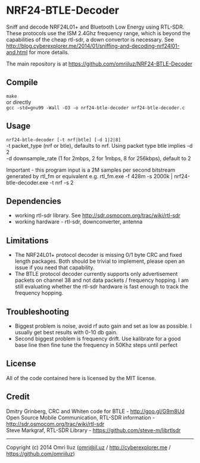NRF24-BTLE-Decoder
==================

Sniff and decode NRF24L01+ and Bluetooth Low Energy using RTL-SDR.  
These protocols use the ISM 2.4Ghz frequency range, which is beyond the capabilities of the cheap rtl-sdr, a down convertor is necessary. See http://blog.cyberexplorer.me/2014/01/sniffing-and-decoding-nrf24l01-and.html for more details.

The main repository is at https://github.com/omriiluz/NRF24-BTLE-Decoder

Compile
-------
`make`  
or directly  
`gcc -std=gnu99 -Wall -O3 -o nrf24-btle-decoder nrf24-btle-decoder.c`

Usage
-----
`nrf24-btle-decoder [-t nrf|btle] [-d 1|2|8]`   
-t packet_type (nrf or btle), defaults to nrf. Using packet type btle implies -d 2  
-d downsample_rate (1 for 2mbps, 2 for 1mbps, 8 for 256kbps), default to 2  
  
Important - this program input is a 2M samples per second bitstream generated by rtl_fm or equivalent e.g. rtl_fm.exe -f 428m -s 2000k | nrf24-btle-decoder.exe -t nrf -s 2

Dependencies
------------
* working rtl-sdr library. See http://sdr.osmocom.org/trac/wiki/rtl-sdr
* working hardware - rtl-sdr, downconverter, antenna

Limitations
-----------
* The NRF24L01+ protocol decoder is missing 0/1 byte CRC and fixed length packages. Both should be trivial to implement, please open an issue if you need that capability.
* The BTLE protocol decoder currently supports only advertisement packets on channel 38 and not data packets / frequency hopping. I am still evaluating whether the rtl-sdr hardware is fast enough to track the frequency hopping. 

Troubleshooting
-----------------
* Biggest problem is noise, avoid rf auto gain and set as low as possible. I usually get best results with 0-10 db gain.  
* Second biggest problem is frequency drift. Use kalibrate for a good base line then fine tune the frequency in 50Khz steps until perfect  

License
-------
All of the code contained here is licensed by the MIT license.

Credit
------
Dmitry Grinberg, CRC and Whiten code for BTLE - http://goo.gl/G9m8Ud  
Open Source Mobile Communication, RTL-SDR information - http://sdr.osmocom.org/trac/wiki/rtl-sdr  
Steve Markgraf, RTL-SDR Library - https://github.com/steve-m/librtlsdr  
  
-----------------
          
Copyright (c) 2014 Omri Iluz (omri@il.uz / http://cyberexplorer.me / https://github.com/omriiluz)
        

